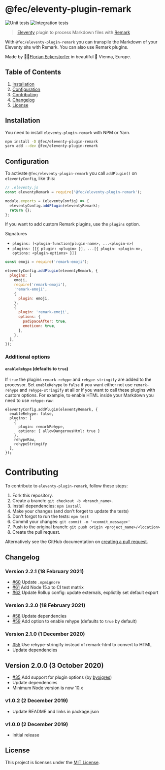 # @fec/eleventy-plugin-remark

![Unit tests](https://github.com/florianeckerstorfer/gatsby-plugin-advanced-feed/workflows/Unit%20tests/badge.svg)
![Integration tests](https://github.com/florianeckerstorfer/gatsby-plugin-advanced-feed/workflows/Integration%20tests/badge.svg)

> [Eleventy](https://www.11ty.io) plugin to process Markdown files with [Remark](https://remark.js.org)

With `@fec/eleventy-plugin-remark` you can transpile the Markdown of your Eleventy site with Remark. You can also use Remark plugins.

Made by 👨‍💻[Florian Eckerstorfer](https://florian.ec) in beautiful 🎡 Vienna, Europe.

## Table of Contents

1. [Installation](#installation)
2. [Configuration](#configuration)
3. [Contributing](#contributing)
4. [Changelog](#changelog)
5. [License](#license)

## Installation

You need to install `eleventy-plugin-remark` with NPM or Yarn.

```bash
npm install -D @fec/eleventy-plugin-remark
yarn add --dev @fec/eleventy-plugin-remark
```

## Configuration

To activate `@fec/eleventy-plugin-remark` you call `addPlugin()` on `eleventyConfig`, like this:

```js
// .eleventy.js
const eleventyRemark = require('@fec/eleventy-plugin-remark');

module.exports = (eleventyConfig) => {
  eleventyConfig.addPlugin(eleventyRemark);
  return {};
};
```

If you want to add custom Remark plugins, use the `plugins` option.

Signatures

- `plugins: [<plugin-function|plugin-name>, ...<plugin-n>]`
- `plugins: [[{ plugin: <plugin> }], ...[{ plugin: <plugin-n>, options: <plugin-options> }]]`

```js
const emoji = require('remark-emoji');

eleventyConfig.addPlugin(eleventyRemark, {
  plugins: [
    emoji,
    require('remark-emoji'),
    'remark-emoji',
    {
      plugin: emoji,
    },
    {
      plugin: 'remark-emoji',
      options: {
        padSpaceAfter: true,
        emoticon: true,
      },
    },
  ],
});
```

### Additional options

#### `enableRehype` (defaults to `true`)

If `true` the plugins `remark-rehype` and `rehype-stringify` are added to the processor. Set `enableRehype` to `false` if you want either not use `remark-rehype` and `rehype-stringify` at all or if you want to call these plugins with custom options. For example, to enable HTML inside your Markdown you need to use `rehype-raw`:

```
eleventyConfig.addPlugin(eleventyRemark, {
  enableRehype: false,
  plugins: [
    {
      plugin: remarkRehype,
      options: { allowDangerousHtml: true }
    },
    rehypeRaw,
    rehypeStringify
  ],
});
```

# Contributing

To contribute to `eleventy-plugin-remark`, follow these steps:

1. Fork this repository.
2. Create a branch: `git checkout -b <branch_name>`.
3. Install dependencies: `npm install`
4. Make your changes (and don't forget to update the tests)
5. Don't forgot to run the tests: `npm test`
6. Commit your changes: `git commit -m '<commit_message>'`
7. Push to the original branch: `git push origin <project_name>/<location>`
8. Create the pull request.

Alternatively see the GitHub documentation on [creating a pull request](https://help.github.com/en/github/collaborating-with-issues-and-pull-requests/creating-a-pull-request).

## Changelog

### Version 2.2.1 (18 February 2021)

- [#60](https://github.com/florianeckerstorfer/eleventy-plugin-remark/pull/60) Update `.npmignore`
- [#61](https://github.com/florianeckerstorfer/eleventy-plugin-remark/pull/61) Add Node 15.x to CI test matrix
- [#62](https://github.com/florianeckerstorfer/eleventy-plugin-remark/pull/62) Update Rollup config: update externals, explictily set default export

### Version 2.2.0 (18 February 2021)

- [#58](https://github.com/florianeckerstorfer/eleventy-plugin-remark/pull/58) Update dependencies
- [#59](https://github.com/florianeckerstorfer/eleventy-plugin-remark/pull/59) Add option to enable rehype (defaults to `true` by default)

### Version 2.1.0 (1 December 2020)

- [#55](https://github.com/florianeckerstorfer/eleventy-plugin-remark/pull/55) Use rehype-stringify instead of remark-html to convert to HTML
- Update dependencies

## Version 2.0.0 (3 October 2020)

- [#35](https://github.com/florianeckerstorfer/eleventy-plugin-remark/pull/35) Add support for plugin options (by [byoigres](https://github.com/byoigres))
- Update dependencies
- Minimum Node version is now 10.x

### v1.0.2 (2 December 2019)

- Update README and links in package.json

### v1.0.0 (2 December 2019)

- Initial release

## License

This project is licenses under the [MIT License](LICENSE).
